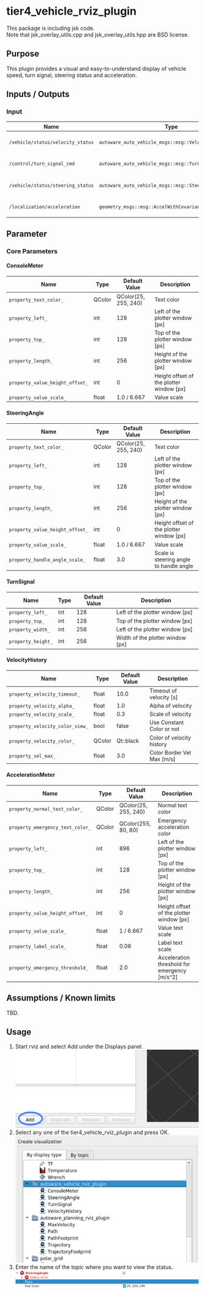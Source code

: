 # tier4_vehicle_rviz_plugin

This package is including jsk code.  
Note that jsk_overlay_utils.cpp and jsk_overlay_utils.hpp are BSD license.

## Purpose

This plugin provides a visual and easy-to-understand display of vehicle speed, turn signal, steering status and acceleration.

## Inputs / Outputs

### Input

| Name                              | Type                                                    | Description                        |
| --------------------------------- | ------------------------------------------------------- | ---------------------------------- |
| `/vehicle/status/velocity_status` | `autoware_auto_vehicle_msgs::msg::VelocityReport`       | The topic is vehicle twist         |
| `/control/turn_signal_cmd`        | `autoware_auto_vehicle_msgs::msg::TurnIndicatorsReport` | The topic is status of turn signal |
| `/vehicle/status/steering_status` | `autoware_auto_vehicle_msgs::msg::SteeringReport`       | The topic is status of steering    |
| `/localization/acceleration`      | `geometry_msgs::msg::AccelWithCovarianceStamped`        | The topic is the acceleration      |

## Parameter

### Core Parameters

#### ConsoleMeter

| Name                            | Type   | Default Value        | Description                              |
| ------------------------------- | ------ | -------------------- | ---------------------------------------- |
| `property_text_color_`          | QColor | QColor(25, 255, 240) | Text color                               |
| `property_left_`                | int    | 128                  | Left of the plotter window [px]          |
| `property_top_`                 | int    | 128                  | Top of the plotter window [px]           |
| `property_length_`              | int    | 256                  | Height of the plotter window [px]        |
| `property_value_height_offset_` | int    | 0                    | Height offset of the plotter window [px] |
| `property_value_scale_`         | float  | 1.0 / 6.667          | Value scale                              |

#### SteeringAngle

| Name                            | Type   | Default Value        | Description                              |
| ------------------------------- | ------ | -------------------- | ---------------------------------------- |
| `property_text_color_`          | QColor | QColor(25, 255, 240) | Text color                               |
| `property_left_`                | int    | 128                  | Left of the plotter window [px]          |
| `property_top_`                 | int    | 128                  | Top of the plotter window [px]           |
| `property_length_`              | int    | 256                  | Height of the plotter window [px]        |
| `property_value_height_offset_` | int    | 0                    | Height offset of the plotter window [px] |
| `property_value_scale_`         | float  | 1.0 / 6.667          | Value scale                              |
| `property_handle_angle_scale_`  | float  | 3.0                  | Scale is steering angle to handle angle  |

#### TurnSignal

| Name               | Type | Default Value | Description                      |
| ------------------ | ---- | ------------- | -------------------------------- |
| `property_left_`   | int  | 128           | Left of the plotter window [px]  |
| `property_top_`    | int  | 128           | Top of the plotter window [px]   |
| `property_width_`  | int  | 256           | Left of the plotter window [px]  |
| `property_height_` | int  | 256           | Width of the plotter window [px] |

#### VelocityHistory

| Name                            | Type   | Default Value | Description                |
| ------------------------------- | ------ | ------------- | -------------------------- |
| `property_velocity_timeout_`    | float  | 10.0          | Timeout of velocity [s]    |
| `property_velocity_alpha_`      | float  | 1.0           | Alpha of velocity          |
| `property_velocity_scale_`      | float  | 0.3           | Scale of velocity          |
| `property_velocity_color_view_` | bool   | false         | Use Constant Color or not  |
| `property_velocity_color_`      | QColor | Qt::black     | Color of velocity history  |
| `property_vel_max_`             | float  | 3.0           | Color Border Vel Max [m/s] |

#### AccelerationMeter

| Name                             | Type   | Default Value        | Description                                  |
| -------------------------------- | ------ | -------------------- | -------------------------------------------- |
| `property_normal_text_color_`    | QColor | QColor(25, 255, 240) | Normal text color                            |
| `property_emergency_text_color_` | QColor | QColor(255, 80, 80)  | Emergency acceleration color                 |
| `property_left_`                 | int    | 896                  | Left of the plotter window [px]              |
| `property_top_`                  | int    | 128                  | Top of the plotter window [px]               |
| `property_length_`               | int    | 256                  | Height of the plotter window [px]            |
| `property_value_height_offset_`  | int    | 0                    | Height offset of the plotter window [px]     |
| `property_value_scale_`          | float  | 1 / 6.667            | Value text scale                             |
| `property_label_scale_`          | float  | 0.08                 | Label text scale                             |
| `property_emergency_threshold_`  | float  | 2.0                  | Acceleration threshold for emergency [m/s^2] |

## Assumptions / Known limits

TBD.

## Usage

1. Start rviz and select Add under the Displays panel.
   ![select_add](./images/select_add.png)
2. Select any one of the tier4_vehicle_rviz_plugin and press OK.
   ![select_vehicle_plugin](./images/select_vehicle_plugin.png)
3. Enter the name of the topic where you want to view the status.
   ![select_topic_name](./images/select_topic_name.png)
